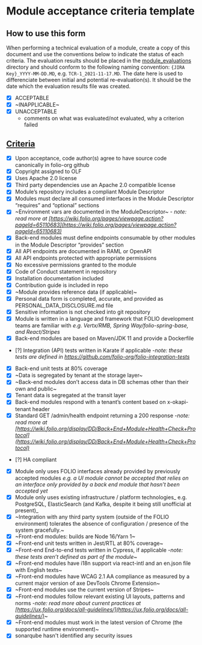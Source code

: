 # Module acceptance criteria template

## How to use this form
When performing a technical evaluation of a module, create a copy of this document and use the conventions below to indicate the status of each criteria.  The evaluation results should be placed in the [module_evaluations](https://github.com/folio-org/tech-council/tree/master/module_evaluations) directory and should conform to the following naming convention:  `{JIRA Key}_YYYY-MM-DD.MD`, e.g. `TCR-1_2021-11-17.MD`.  The date here is used to differenciate between initial and potential re-evaluation(s).  It should be the date which the evaluation results file was created.

* [x] ACCEPTABLE
* [x] ~INAPPLICABLE~
* [x] UNACCEPTABLE
  * comments on what was evaluated/not evaluated, why a criterion failed

## [Criteria](https://github.com/folio-org/tech-council/blob/4dc5ac6d632fb880131cd214d212f973683b9ebe/MODULE_ACCEPTANCE_CRITERIA.MD)

* [x] Upon acceptance, code author(s) agree to have source code canonically in folio-org github
* [x] Copyright assigned to OLF
* [x] Uses Apache 2.0 license
* [x] Third party dependencies use an Apache 2.0 compatible license
* [x] Module’s repository includes a compliant Module Descriptor
* [x] Modules must declare all consumed interfaces in the Module Descriptor “requires” and “optional” sections
* [x] ~Environment vars are documented in the ModuleDescriptor~ - _note: read more at [https://wiki.folio.org/pages/viewpage.action?pageId=65110683](https://wiki.folio.org/pages/viewpage.action?pageId=65110683)_
* [x] Back-end modules must define endpoints consumable by other modules in the Module Descriptor “provides” section
* [x] All API endpoints are documented in RAML or OpenAPI
* [x] All API endpoints protected with appropriate permissions
* [x] No excessive permissions granted to the module
* [x] Code of Conduct statement in repository
* [x] Installation documentation included
* [x] Contribution guide is included in repo
* [x] ~Module provides reference data (if applicable)~
* [x] Personal data form is completed, accurate, and provided as PERSONAL_DATA_DISCLOSURE.md file
* [x] Sensitive information is not checked into git repository
* [x] Module is written in a language and framework that FOLIO development teams are familiar with _e.g. Vertx/RMB, Spring Way/folio-spring-base, and React/Stripes_
* [x] Back-end modules are based on Maven/JDK 11 and provide a Dockerfile
* [?] Integration (API) tests written in Karate if applicable -_note: these tests are defined in https://github.com/folio-org/folio-integration-tests_
* [x] Back-end unit tests at 80% coverage
* [x] ~Data is segregated by tenant at the storage layer~
* [x] ~Back-end modules don’t access data in DB schemas other than their own and public~
* [x] Tenant data is segregated at the transit layer
* [x] Back-end modules respond with a tenant’s content based on x-okapi-tenant header
* [x] Standard GET /admin/health endpoint returning a 200 response -_note: read more at [https://wiki.folio.org/display/DD/Back+End+Module+Health+Check+Protocol](https://wiki.folio.org/display/DD/Back+End+Module+Health+Check+Protocol)_
* [?] HA compliant
* [x] Module only uses FOLIO interfaces already provided by previously accepted modules _e.g. a UI module cannot be accepted that relies on an interface only provided by a back end module that hasn’t been accepted yet_
* [x] Module only uses existing infrastructure / platform technologies_ e.g. PostgreSQL, ElasticSearch (and Kafka, despite it being still unofficial at present)_
* [x] ~Integration with any third party system (outside of the FOLIO environment) tolerates the absence of configuration / presence of the system gracefully.~
* [x] ~Front-end modules: builds are Node 16/Yarn 1~
* [x] ~Front-end unit tests written in Jest/RTL at 80% coverage~
* [x] ~Front-end End-to-end tests written in Cypress, if applicable -_note: these tests aren’t defined as part of the module_~
* [x] ~Front-end modules have i18n support via react-intl and an en.json file with English texts~
* [x] ~Front-end modules have WCAG 2.1 AA compliance as measured by a current major version of axe DevTools Chrome Extension~
* [x] ~Front-end modules use the current version of Stripes~
* [x] ~Front-end modules follow relevant existing UI layouts, patterns and norms -_note: read more about current practices at [https://ux.folio.org/docs/all-guidelines/](https://ux.folio.org/docs/all-guidelines/)_~
* [x] ~Front-end modules must work in the latest version of Chrome (the supported runtime environment)~
* [x] sonarqube hasn't identified any security issues
